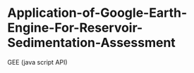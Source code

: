 # Application-of-Google-Earth-Engine-For-Reservoir-Sedimentation-Assessment
GEE (java script API)  
